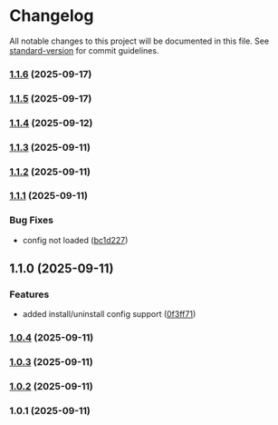 # Changelog

All notable changes to this project will be documented in this file. See [standard-version](https://github.com/conventional-changelog/standard-version) for commit guidelines.

### [1.1.6](https://github.com/haspcms/sitemap/compare/v1.1.5...v1.1.6) (2025-09-17)

### [1.1.5](https://github.com/haspcms/sitemap/compare/v1.1.4...v1.1.5) (2025-09-17)

### [1.1.4](https://github.com/haspcms/sitemap/compare/v1.1.3...v1.1.4) (2025-09-12)

### [1.1.3](https://github.com/haspcms/sitemap/compare/v1.1.2...v1.1.3) (2025-09-11)

### [1.1.2](https://github.com/haspcms/sitemap/compare/v1.1.1...v1.1.2) (2025-09-11)

### [1.1.1](https://github.com/haspcms/sitemap/compare/v1.1.0...v1.1.1) (2025-09-11)


### Bug Fixes

* config not loaded ([bc1d227](https://github.com/haspcms/sitemap/commit/bc1d22743e933439094e2c25f8c86d6266bc0b80))

## 1.1.0 (2025-09-11)


### Features

* added install/uninstall config support ([0f3ff71](https://github.com/haspcms/sitemap/commit/0f3ff71164c232cdbe534050b9c135053a692a8a))

### [1.0.4](https://github.com/localnetwork/hasp-sitemap/compare/v1.0.3...v1.0.4) (2025-09-11)

### [1.0.3](https://github.com/localnetwork/hasp-sitemap/compare/v1.0.2...v1.0.3) (2025-09-11)

### [1.0.2](https://github.com/localnetwork/hasp-sitemap/compare/v1.0.1...v1.0.2) (2025-09-11)

### 1.0.1 (2025-09-11)
